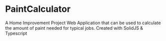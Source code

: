 # PaintCalculator
A Home Improvement Project Web Application that can be used to calculate the amount of paint needed for typical jobs. Created with SolidJS &amp; Typescript
